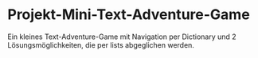 # Projekt-Mini-Text-Adventure-Game
Ein kleines Text-Adventure-Game mit Navigation per Dictionary und 2 Lösungsmöglichkeiten, die per lists abgeglichen werden.

